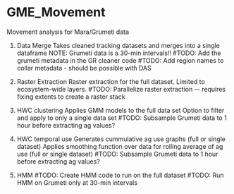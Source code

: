 # GME_Movement
Movement analysis for Mara/Grumeti data


1. Data Merge
Takes cleaned tracking datasets and merges into a single dataframe
NOTE: Grumeti data is a 30-min intervals!!
#TODO: Add the grumeti metadata in the GR cleaner code
#TODO: Add region names to collar metadata - should be possible with DAS

2. Raster Extraction
Raster extraction for the full dataset. Limited to ecosystem-wide layers. 
#TODO: Parallelize raster extraction -- requires fixing extents to create a raster stack

3. HWC clustering
Applies GMM models to the full data set
Option to filter and apply to only a single data set
#TODO: Subsample Grumeti data to 1 hour before extracting ag values?

4. HWC temporal use
Generates cummulative ag use graphs (full or single dataset)
Applies smoothing function over data for rolling average of ag use (full or single dataset)
#TODO: Subsample Grumeti data to 1 hour before extracting ag values?

5. HMM
#TODO: Create HMM code to run on the full dataset
#TODO: Run HMM on Grumeti only at 30-min intervals 
